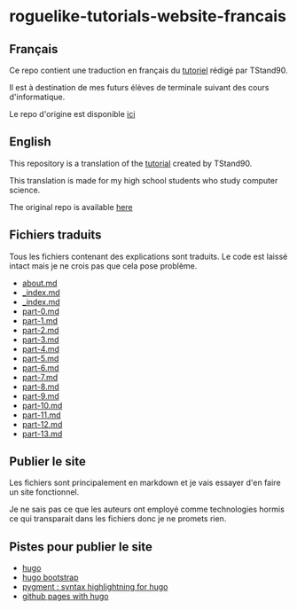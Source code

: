 # roguelike-tutorials-website-francais

## Français

Ce repo contient une traduction en français du [tutoriel](http://rogueliketutorials.com/)
rédigé par TStand90.

Il est à destination de mes futurs élèves de terminale suivant des cours d'informatique.

Le repo d'origine est disponible [ici](https://github.com/TStand90/roguelike-tutorials-website)

## English

This repository is a translation of the [tutorial](http://rogueliketutorials.com/) created by TStand90.

This translation is made for my high school students who study computer science.

The original repo is available [here](https://github.com/TStand90/roguelike-tutorials-website)

## Fichiers traduits

Tous les fichiers contenant des explications sont traduits.
Le code est laissé intact mais je ne crois pas que cela pose problème.

* [about.md](./content/about.md)
* [_index.md](./content/_index.md)
* [_index.md](./content/tutorials/tcod/_index.md)
* [part-0.md](./content/tutorials/tcod/part-0.md)
* [part-1.md](./content/tutorials/tcod/part-1.md)
* [part-2.md](./content/tutorials/tcod/part-2.md)
* [part-3.md](./content/tutorials/tcod/part-3.md)
* [part-4.md](./content/tutorials/tcod/part-4.md)
* [part-5.md](./content/tutorials/tcod/part-5.md)
* [part-6.md](./content/tutorials/tcod/part-6.md)
* [part-7.md](./content/tutorials/tcod/part-7.md)
* [part-8.md](./content/tutorials/tcod/part-8.md)
* [part-9.md](./content/tutorials/tcod/part-9.md)
* [part-10.md](./content/tutorials/tcod/part-10.md)
* [part-11.md](./content/tutorials/tcod/part-11.md)
* [part-12.md](./content/tutorials/tcod/part-12.md)
* [part-13.md](./content/tutorials/tcod/part-13.md)

## Publier le site

Les fichiers sont principalement en markdown et je vais essayer d'en faire
un site fonctionnel.

Je ne sais pas ce que les auteurs ont employé comme technologies hormis
ce qui transparait dans les fichiers donc je ne promets rien.

## Pistes pour publier le site

* [hugo](https://gohugo.io/getting-started/installing)
* [hugo bootstrap](https://themes.gohugo.io//theme/hugo-bootstrap/)
* [pygment : syntax highlightning for hugo](http://pygments.org/)
* [github pages with hugo](https://gohugo.io/hosting-and-deployment/hosting-on-github/)
